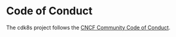 # Code of Conduct

The cdk8s project follows the [CNCF Community Code of Conduct](https://github.com/cncf/foundation/blob/master/code-of-conduct.md).